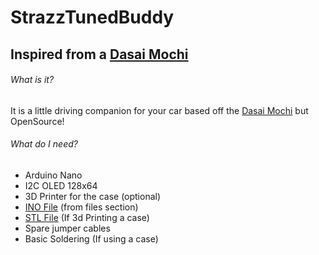 # StrazzTunedBuddy
## Inspired from a [Dasai Mochi](https://dasai.com.au/pages/meet-mochi)

###### What is it?
It is a little driving companion for your car based off the [Dasai Mochi](https://dasai.com.au/pages/meet-mochi) but OpenSource!

###### What do I need?
* Arduino Nano
* I2C OLED 128x64
* 3D Printer for the case (optional)
* [INO File](https://github.com/LukeStrazz/StrazzTunedBuddy/blob/main/StrazzBuddy1.ino) (from files section)
* [STL File](https://www.thingiverse.com/thing:5863359) (If 3d Printing a case)
* Spare jumper cables
* Basic Soldering (If using a case)
